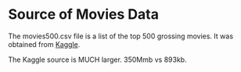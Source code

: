 # Source of Movies Data
The movies500.csv file is a list of the top 500 grossing movies. It was obtained from [Kaggle](https://www.kaggle.com/datasets/akshaypawar7/millions-of-movies/data). 

The Kaggle source is MUCH larger. 350Mmb vs 893kb. 
